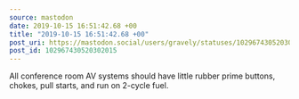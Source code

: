 ```yaml
---
source: mastodon
date: 2019-10-15 16:51:42.68 +00
title: "2019-10-15 16:51:42.68 +00"
post_uri: https://mastodon.social/users/gravely/statuses/102967430520302015
post_id: 102967430520302015
---
```

All conference room AV systems should have little rubber prime buttons, chokes, pull starts, and run on 2-cycle fuel.


